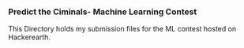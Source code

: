 ### Predict the Ciminals- Machine Learning Contest
This Directory holds my submission files for the ML contest hosted on Hackerearth.
